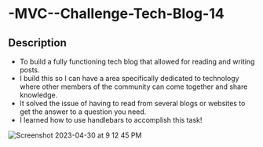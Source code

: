 # -MVC--Challenge-Tech-Blog-14


## Description


- To build a fully functioning tech blog that allowed for reading and writing posts.
- I build this so I can have a area specifically dedicated to technology where other members of the community can come together and share knowledge.
- It solved the issue of having to read from several blogs or websites to get the answer to a question you need.
- I learned how to use handlebars to accomplish this task!


![Screenshot 2023-04-30 at 9 12 45 PM](https://user-images.githubusercontent.com/109185946/235405683-bc594b20-a207-4759-928e-5a61c109d294.png)

  
